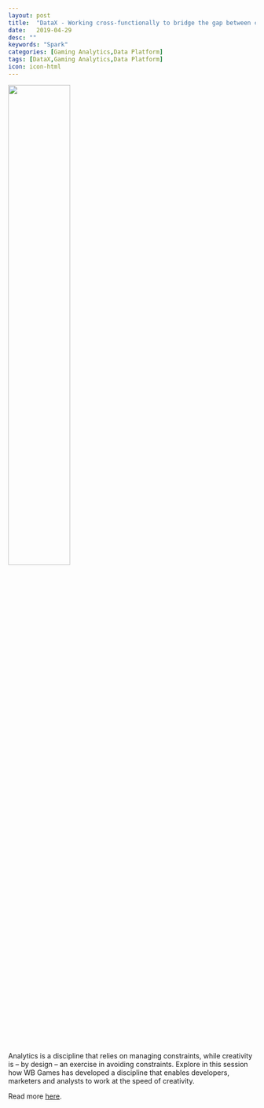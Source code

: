 ```yaml
---
layout: post
title:  "DataX - Working cross-functionally to bridge the gap between creative and analytical teams"
date:   2019-04-29
desc: ""
keywords: "Spark"
categories: [Gaming Analytics,Data Platform]
tags: [DataX,Gaming Analytics,Data Platform]
icon: icon-html
---
```


<img src="{{ site.img_path }}/datax/wba_team-medium.jpg" width="50%" display="block">


Analytics is a discipline that relies on managing constraints, while creativity is – by design – an exercise in avoiding constraints. Explore in this session how WB Games has developed a discipline that enables developers, marketers and analysts to work at the speed of creativity.

Read more [here](https://www.theinnovationenterprise.com/summits/gaming-analytics-summit-san-francisco-2019/agenda?_ga=2.210624405.1276306666.1556552659-759658737.1555905947).